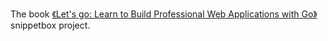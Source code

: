 The book [《Let's go: Learn to Build Professional Web Applications with Go》](https://lets-go.alexedwards.net/) snippetbox project.
